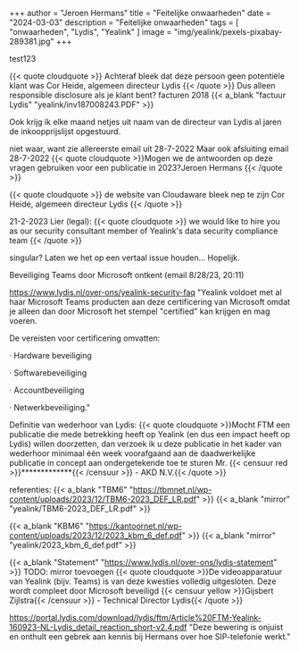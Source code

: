 +++
author = "Jeroen Hermans"
title = "Feitelijke onwaarheden"
date = "2024-03-03"
description = "Feitelijke onwaarheden"
tags = [
    "onwaarheden", "Lydis", "Yealink"
]
image = "img/yealink/pexels-pixabay-289381.jpg"
+++

test123
<!--more-->
{{< quote cloudquote >}}
Achteraf bleek dat deze persoon geen potentiële klant was <span>Cor Heide, algemeen directeur Lydis</span>
{{< /quote >}}
Dus alleen responsible disclosure als je klant bent?
facturen 2018
{{< a_blank "factuur Lydis" "yealink/inv187008243.PDF" >}}

Ook krijg ik elke maand netjes uit naam van de directeur van Lydis al jaren de inkoopprijslijst opgestuurd.

niet waar, want zie allereerste email uit 28-7-2022
Maar ook afsluiting email 28-7-2022
{{< quote cloudquote >}}Mogen we de antwoorden op deze vragen gebruiken voor een publicatie in 2023?<span>Jeroen Hermans</span>
{{< /quote >}}

{{< quote cloudquote >}}
de website van Cloudaware bleek nep te zijn <span>Cor Heide, algemeen directeur Lydis</span>
{{< /quote >}}



21-2-2023 Lier (legal):
{{< quote cloudquote >}}
we would like to hire you as our security consultant <span>member of Yealink's data security compliance team</span>
{{< /quote >}}

singular? Laten we het op een vertaal issue houden... Hopelijk.

Beveiliging Teams door Microsoft ontkent (email 8/28/23, 20:11)

https://www.lydis.nl/over-ons/yealink-security-faq
"Yealink voldoet met al haar Microsoft Teams producten aan deze certificering van Microsoft omdat je alleen dan door Microsoft het stempel "certified" kan krijgen en mag voeren.


De vereisten voor certificering omvatten:

· Hardware beveiliging

· Softwarebeveiliging

· Accountbeveiliging

· Netwerkbeveiliging."


Definitie van wederhoor van Lydis:
{{< quote cloudquote >}}Mocht FTM een publicatie die mede betrekking heeft op Yealink (en dus een impact heeft op Lydis) willen doorzetten, dan verzoek ik u deze publicatie in het kader van wederhoor minimaal één week voorafgaand aan de daadwerkelijke publicatie in concept aan ondergetekende toe te sturen
<span>Mr. {{< censuur red >}}*************{{< /censuur >}} - AKD N.V.</span>{{< /quote >}}

referenties:
{{< a_blank "TBM6" "https://tbmnet.nl/wp-content/uploads/2023/12/TBM6-2023_DEF_LR.pdf" >}}
{{< a_blank "mirror" "yealink/TBM6-2023_DEF_LR.pdf" >}}

{{< a_blank "KBM6" "https://kantoornet.nl/wp-content/uploads/2023/12/2023_kbm_6_def.pdf" >}}
{{< a_blank "mirror" "yealink/2023_kbm_6_def.pdf" >}}


{{< a_blank "Statement" "https://www.lydis.nl/over-ons/lydis-statement" >}}
TODO: mirror toevoegen
{{< quote cloudquote >}}De videoapparatuur van Yealink (bijv. Teams) is van deze kwesties volledig uitgesloten. Deze wordt compleet door Microsoft beveiligd
<span>{{< censuur yellow >}}Gijsbert Zijlstra{{< /censuur >}} - Technical Director Lydis</span>{{< /quote >}}


https://portal.lydis.com/download/lydis/ftm/Article%20FTM-Yealink-160923-NL-Lydis_detail_reaction_short-v2.4.pdf
"Deze bewering is onjuist en onthult een gebrek aan kennis bij Hermans over hoe SIP-telefonie werkt."


